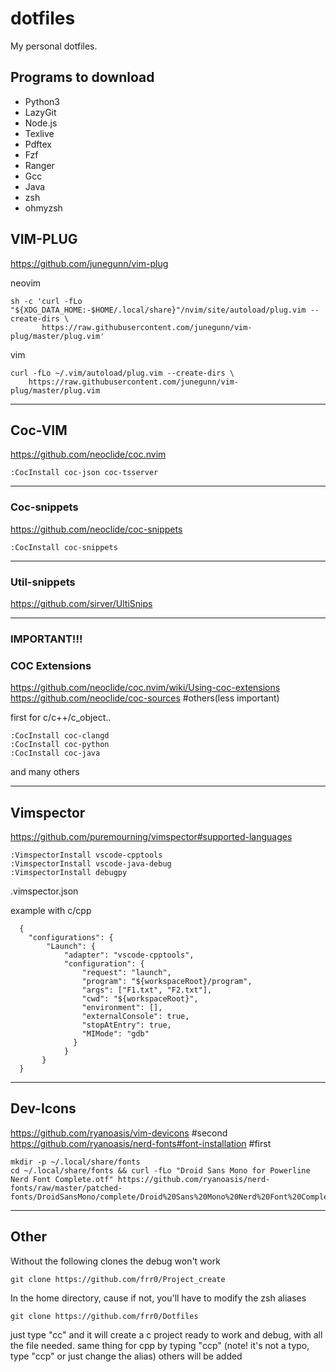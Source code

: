 # dotfiles

My personal dotfiles.

## Programs to download

- Python3
- LazyGit
- Node.js
- Texlive
- Pdftex
- Fzf
- Ranger
- Gcc
- Java
- zsh
- ohmyzsh


## VIM-PLUG

https://github.com/junegunn/vim-plug

neovim

```
sh -c 'curl -fLo "${XDG_DATA_HOME:-$HOME/.local/share}"/nvim/site/autoload/plug.vim --create-dirs \
       https://raw.githubusercontent.com/junegunn/vim-plug/master/plug.vim'
```

vim

```
curl -fLo ~/.vim/autoload/plug.vim --create-dirs \
    https://raw.githubusercontent.com/junegunn/vim-plug/master/plug.vim
```
-------------------------------------------

## Coc-VIM

https://github.com/neoclide/coc.nvim

```
:CocInstall coc-json coc-tsserver
```

-------------------------------------------


### Coc-snippets

https://github.com/neoclide/coc-snippets

```
:CocInstall coc-snippets
```

-------------------------------------------

### Util-snippets

https://github.com/sirver/UltiSnips

-------------------------------------------

### IMPORTANT!!!

### COC Extensions

https://github.com/neoclide/coc.nvim/wiki/Using-coc-extensions
https://github.com/neoclide/coc-sources #others(less important)

first for c/c++/c_object..
```
:CocInstall coc-clangd 
:CocInstall coc-python
:CocInstall coc-java
```
 and many others

--------------------------------------------------------------------------------------------------------

## Vimspector

https://github.com/puremourning/vimspector#supported-languages

```
:VimspectorInstall vscode-cpptools 
:VimspectorInstall vscode-java-debug 
:VimspectorInstall debugpy
```

 .vimspector.json

  example with c/cpp
```
  {
    "configurations": {
        "Launch": {
            "adapter": "vscode-cpptools",
            "configuration": {
                "request": "launch",
                "program": "${workspaceRoot}/program",
                "args": ["F1.txt", "F2.txt"],
                "cwd": "${workspaceRoot}",
                "environment": [],
                "externalConsole": true,
                "stopAtEntry": true,
                "MIMode": "gdb"
              }
            }
       }
  }
```
--------------------------------------------------------------------------------------------------------

## Dev-Icons

https://github.com/ryanoasis/vim-devicons                          #second
https://github.com/ryanoasis/nerd-fonts#font-installation          #first

```
mkdir -p ~/.local/share/fonts
cd ~/.local/share/fonts && curl -fLo "Droid Sans Mono for Powerline Nerd Font Complete.otf" https://github.com/ryanoasis/nerd-fonts/raw/master/patched-fonts/DroidSansMono/complete/Droid%20Sans%20Mono%20Nerd%20Font%20Complete.otf
```

--------------------------------------------------------------------------------------------------------

## Other

Without the following clones the debug won't work


```
git clone https://github.com/frr0/Project_create
```


In the home directory, cause if not, you'll have to modify the zsh aliases


```
git clone https://github.com/frr0/Dotfiles
```


just type "cc" and it will create a c project ready to work and debug, with all the file needed.
same thing for cpp by typing "ccp" (note! it's not a typo, type "ccp" or just change the alias)
others will be added

